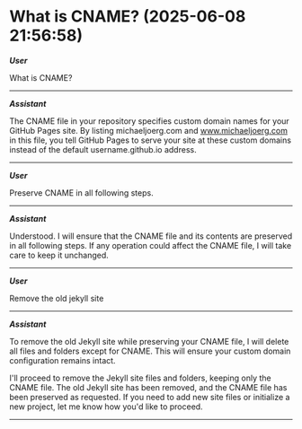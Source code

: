 <!-- Generated by SpecStory -->

# What is CNAME? (2025-06-08 21:56:58)

_**User**_

What is CNAME?

---

_**Assistant**_

The CNAME file in your repository specifies custom domain names for your GitHub Pages site. By listing michaeljoerg.com and www.michaeljoerg.com in this file, you tell GitHub Pages to serve your site at these custom domains instead of the default username.github.io address.

---

_**User**_

Preserve CNAME in all following steps.

---

_**Assistant**_

Understood. I will ensure that the CNAME file and its contents are preserved in all following steps. If any operation could affect the CNAME file, I will take care to keep it unchanged.

---

_**User**_

Remove the old jekyll site

---

_**Assistant**_

To remove the old Jekyll site while preserving your CNAME file, I will delete all files and folders except for CNAME. This will ensure your custom domain configuration remains intact.

I'll proceed to remove the Jekyll site files and folders, keeping only the CNAME file. The old Jekyll site has been removed, and the CNAME file has been preserved as requested. If you need to add new site files or initialize a new project, let me know how you'd like to proceed.

---

